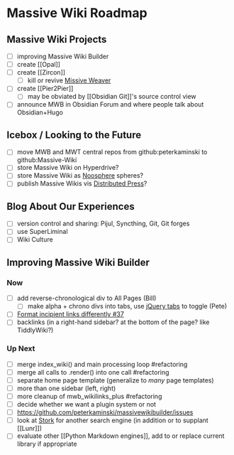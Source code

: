 # Massive Wiki Roadmap

## Massive Wiki Projects

- [ ] improving Massive Wiki Builder
- [ ] create [[Opal]]
- [ ] create [[Zircon]]
	- [ ] kill or revive [Missive Weaver](https://github.com/peterkaminski/missive-weaver)
- [ ] create [[Pier2Pier]]
	- [ ] may be obviated by [[Obsidian Git]]'s source control view
- [ ] announce MWB in Obsidian Forum and where people talk about Obsidian+Hugo

## Icebox / Looking to the Future

- [ ] move MWB and MWT central repos from github:peterkaminski to github:Massive-Wiki
- [ ] store Massive Wiki on Hyperdrive?
- [ ] store Massive Wiki as [Noosphere](https://subconscious.substack.com/p/noosphere-a-protocol-for-thought) spheres?
- [ ] publish Massive Wikis vis [Distributed Press](https://distributed.press/)?

## Blog About Our Experiences

- [ ] version control and sharing: Pijul, Syncthing, Git, Git forges
- [ ] use SuperLiminal
- [ ] Wiki Culture

## Improving Massive Wiki Builder

### Now

- [ ] add reverse-chronological div to All Pages (Bill)
	- [ ] make alpha + chrono divs into tabs, use [jQuery tabs](https://jqueryui.com/tabs/) to toggle (Pete)
- [ ] [Format incipient links differently #37](https://github.com/peterkaminski/massivewikibuilder/issues/37)
- [ ] backlinks (in a right-hand sidebar? at the bottom of the page? like TiddlyWiki?)

### Up Next

- [ ] merge index_wiki() and main processing loop #refactoring
- [ ] merge all calls to .render() into one call #refactoring
- [ ] separate home page template (generalize to _many_ page templates)
- [ ] more than one sidebar (left, right)
- [ ] more cleanup of mwb_wikilinks_plus #refactoring
- [ ] decide whether we want a plugin system or not
- [ ] <https://github.com/peterkaminski/massivewikibuilder/issues>
- [ ] look at [Stork](https://stork-search.net/) for another search engine (in addition or to supplant [[Lunr]])
- [ ] evaluate other [[Python Markdown engines]], add to or replace current library if appropriate
